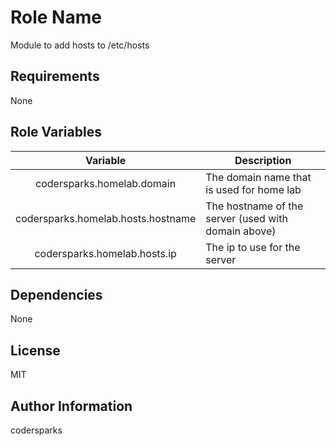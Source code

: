 Role Name
=========

Module to add hosts to /etc/hosts

Requirements
------------

None

Role Variables
--------------

| Variable | Description |
|:--------:|-------------|
| codersparks.homelab.domain | The domain name that is used for home lab |
| codersparks.homelab.hosts.hostname | The hostname of the server (used with domain above) |
| codersparks.homelab.hosts.ip | The ip to use for the server |

Dependencies
------------

None

License
-------

MIT

Author Information
------------------

codersparks
